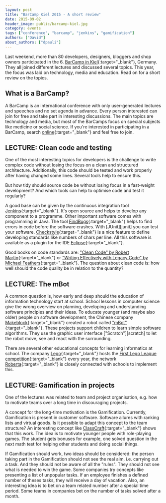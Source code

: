 ```yaml
---
layout: post
title: "BarCamp Kiel 2015 - A short review"
date: 2015-09-02
header_image: public/barcamp-kiel.jpg
category: events
tags: ["conference", "barcamp", "jenkins", "gamification"]
authors: ["David"]
about_authors: ["dpauli"]
---
```


Last weekend, more than 80 developers, designers, bloggers and shop owners participated in the 6. [BarCamp in Kiel](http://barcamp-kiel.de){:target="_blank"}, Germany.
They all joined different lectures and discussed several topics.
This year, the focus was laid on technology, media and education.
Read on for a short review on the topics.

## What is a BarCamp?

A BarCamp is an international conference with only user-generated lectures and speeches and no set agenda in advance.
Every person interested can join for free and take part in interesting discussions.
The main topics are technology and media, but most of the BarCamps focus on special subjects like medicine or social science.
If you're interested in participating in a BarCamp, search [online](http://t3n.de/news/grosser-barcamp-ueberblick-alle-488972/){:target="_blank"} and feel free to join.

## LECTURE: Clean code and testing

One of the most interesting topics for developers is the challenge to write complex code without losing the focus on a clean and structured architecture.
Additionally, this code should be tested and work properly after having changed some lines.
Several tools help to ensure this.

But how tidy should source code be without losing focus in a fast-weight development?
And which tools can help to optimise code and test it regularly?

A good base can be given by the continuous integration tool [Jenkins](http://jenkins-ci.org/){:target="_blank"}.
It's open source and helps to develop any component to a programme.
Other important software comes with programming in Java.
The tool [FindBugs](http://findbugs.sourceforge.net){:target="_blank"} helps to find errors in code before the software crashes.
With [JUnit][junit] you can test your software.
[Checkstyle](http://checkstyle.sourceforge.net/){:target="_blank"} is a nice feature to define developing standards like numbers of chars per line.
All this software is available as a plugin for the IDE [Eclipse](https://www.eclipse.org/downloads/){:target="_blank"}.

Good books on code standards are: ["Clean Code" by Robert Martin](https://www.google.de/search?tbm=bks&hl=de&q=isbn%3A9780132350884){:target="_blank"} or ["Writing Effectively with Legacy Code" by Michael Feathers](https://www.google.de/search?tbm=bks&hl=de&q=isbn%3A9780132931755){:target="_blank"}.
The  question about clean code is: how well should the code quality be in relation to the quantity?

## LECTURE: The mBot

A common question is, how early and deep should the education of information technology start at school.
School lessons in computer science give the wrong overview on planning, developing and understanding software principles and their ideas.
To educate younger (and maybe also older) people on software development, the Chinese company [Makeblock](http://www.makeblock.cc/){:target="_blank"} created a robot called ["mBot"](http://mblock.cc/mbot/){:target="_blank"}.
These projects support children to learn simple software algorithms.
They use the graphic user interface ["Scratch"][scratch] to let the robot move, see and react with the surrounding.

There are several other educational concepts for learning informatics at school.
The company [Lego](http://www.lego.com/en-gb/technic){:target="_blank"} hosts the [First Lego League competition](http://www.first-lego-league.org/en/){:target="_blank"} every year, the network [Roberta](http://roberta-home.de/en){:target="_blank"} is closely connected with schools to implement this.

## LECTURE: Gamification in projects

One of the lectures was related to team and project organisation, e.g. how to motivate teams over a long time in discouraging projects.

A concept for the long-time motivation is the Gamification.
Currently, Gamification is present in customer software.
Software allures with ranking lists and virtual goods.
Is it possible to adapt this concept to the team structure?
An interesting concept like [ClassCraft](http://www.classcraft.com/){:target="_blank"} shows that this work.
The idea is to motivate younger people with role-playing games.
The student gets bonuses for example, one solved question in the next math test for helping other students and doing social things.

If Gamification should work, two ideas should be considered: the person taking part in the Gamification should not see the real aim, i.e. carrying out a task.
And they should not be aware of all the "rules".
They should not see what is needed to win the game.
Some companies try concepts like presenting a list of unpopular tasks.
If an employee finishes a defined number of theses tasks, they will receive a day of vacation.
Also, an interesting idea is to bet on a team related number after a special time period.
Some teams in companies bet on the number of tasks solved after a month.
